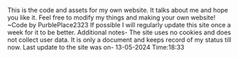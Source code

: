 This is the code and assets for my own website. It talks about me and hope you like it. Feel free to modify my things and making your own website!
~Code by PurblePlace2323
If possible I will regularly update this site once a week for it to be better.
Additional notes-
The site uses no cookies and does not collect user data.
It is only a document and keeps record of my status till now.
Last update to the site was on- 13-05-2024 Time:18:33
